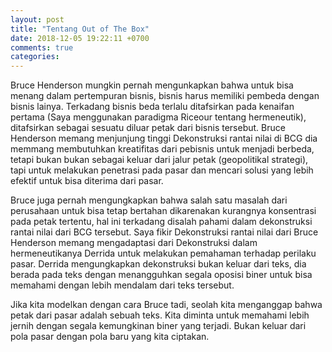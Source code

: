 ```yaml
---
layout: post
title: "Tentang Out of The Box"
date: 2018-12-05 19:22:11 +0700
comments: true
categories:
---
```

Bruce Henderson mungkin pernah mengunkapkan bahwa untuk bisa menang dalam
pertempuran bisnis, bisnis harus memiliki pembeda dengan bisnis lainya. Terkadang
bisnis beda terlalu ditafsirkan pada kenaifan pertama (Saya menggunakan paradigma
Riceour tentang hermeneutik), ditafsirkan sebagai sesuatu diluar petak dari bisnis
tersebut. Bruce Henderson memang menjunjung tinggi Dekonstruksi rantai nilai di BCG
dia memmang membutuhkan kreatifitas dari pebisnis untuk menjadi berbeda, tetapi bukan
bukan sebagai keluar dari jalur petak (geopolitikal strategi), tapi untuk melakukan
penetrasi pada pasar dan mencari solusi yang lebih efektif untuk bisa diterima dari pasar.

Bruce juga pernah mengungkapkan bahwa salah satu masalah dari perusahaan untuk
bisa tetap bertahan dikarenakan kurangnya konsentrasi pada petak tertentu, hal ini
terkadang disalah pahami dalam dekonstruksi rantai nilai dari BCG tersebut.
Saya fikir Dekonstruksi rantai nilai dari Bruce Henderson memang mengadaptasi dari
Dekonstruksi dalam hermeneutikanya Derrida untuk melakukan pemahaman terhadap
perilaku pasar. Derrida mengungkapkan dekonstruksi bukan keluar dari teks, dia berada
pada teks dengan menangguhkan segala oposisi biner untuk bisa memahami dengan lebih
mendalam dari teks tersebut.

Jika kita modelkan dengan cara Bruce tadi, seolah kita menganggap bahwa petak dari
pasar adalah sebuah teks. Kita diminta untuk memahami lebih jernih dengan segala kemungkinan
biner yang terjadi. Bukan keluar dari pola pasar dengan pola baru yang kita ciptakan.
